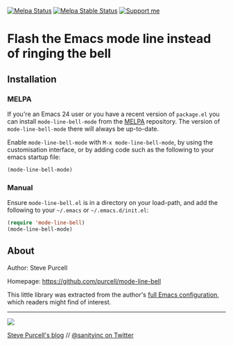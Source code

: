 [![Melpa Status](http://melpa.org/packages/mode-line-bell-badge.svg)](http://melpa.org/#/mode-line-bell)
[![Melpa Stable Status](http://stable.melpa.org/packages/mode-line-bell.svg)](http://stable.melpa.org/#/mode-line-bell)
<a href="https://www.patreon.com/sanityinc"><img alt="Support me" src="https://img.shields.io/badge/Support%20Me-%F0%9F%92%97-ff69b4.svg"></a>

# Flash the Emacs mode line instead of ringing the bell

## Installation

### MELPA

If you're an Emacs 24 user or you have a recent version of
`package.el` you can install `mode-line-bell-mode` from the
[MELPA](http://melpa.org) repository. The version of
`mode-line-bell-mode` there will always be up-to-date.

Enable `mode-line-bell-mode` with `M-x mode-line-bell-mode`, by using
the customisation interface, or by adding code such as the following
to your emacs startup file:

``` lisp
(mode-line-bell-mode)
```

### Manual

Ensure `mode-line-bell.el` is in a directory on your load-path, and
add the following to your `~/.emacs` or `~/.emacs.d/init.el`:

``` lisp
(require 'mode-line-bell)
(mode-line-bell-mode)
```

## About

Author: Steve Purcell <steve at sanityinc dot com>

Homepage: https://github.com/purcell/mode-line-bell

This little library was extracted from the author's
[full Emacs configuration](https://github.com/purcell/emacs.d), which
readers might find of interest.

<hr>

[![](http://www.linkedin.com/img/webpromo/btn_liprofile_blue_80x15.png)](http://uk.linkedin.com/in/stevepurcell)

[Steve Purcell's blog](http://www.sanityinc.com/) // [@sanityinc on Twitter](https://twitter.com/sanityinc)

